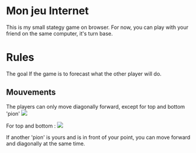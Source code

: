 # Mon jeu Internet
This is my small stategy game on browser.
For now, you can play with your friend on the same computer, it's turn base.

# Rules 
The goal lf the game is to forecast what the other player will do.

## Mouvements
The players can only move diagonally forward, except for top and bottom 'pion'
![](base_mouvement)

For top and bottom :
![](bottom_top_mouvement)


If another 'pion' is yours and is in front of your point, you can move forward and diagonally at the same time.




 
